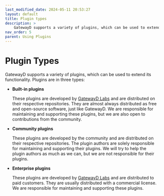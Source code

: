 ```yaml
---
last_modified_date: 2024-05-11 20:53:27
layout: default
title: Plugin types
description: >
    GatewayD supports a variety of plugins, which can be used to extend its functionality. Plugins are in three types: built-in, community and enterprise.
nav_order: 5
parent: Using Plugins
---
```


# Plugin Types

GatewayD supports a variety of plugins, which can be used to extend its functionality. Plugins are in three types:

- **Built-in plugins**

    These plugins are developed by [GatewayD Labs](https://gatewayd.io) and are distributed on their respective repositories. They are almost always distributed as free and open-source software, just like GatewayD. We are responsible for maintaining and supporting these plugins, but we are also open to contributions from the community.

- **Community plugins**

    These plugins are developed by the community and are distributed on their respective repositories. The plugin authors are solely responsible for maintaining and supporting their plugins. We will try to help the plugin authors as much as we can, but we are not responsible for their plugins.

- **Enterprise plugins**

    These plugins are developed by [GatewayD Labs](https://gatewayd.io) and are distributed to paid customers. They are usually distributed with a commercial license. We are responsible for maintaining and supporting these plugins.
